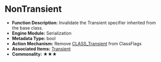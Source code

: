 # NonTransient

- **Function Description:** Invalidate the Transient specifier inherited from the base class.
- **Engine Module:** Serialization
- **Metadata Type:** bool
- **Action Mechanism:** Remove [CLASS_Transient](../../../Flags/EClassFlags/CLASS_Transient.md) from ClassFlags
- **Associated Items:** [Transient](Transient/Transient.md)
- **Commonality:** ★★★